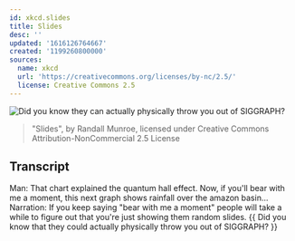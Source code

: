 ```yaml
---
id: xkcd.slides
title: Slides
desc: ''
updated: '1616126764667'
created: '1199260800000'
sources:
  name: xkcd
  url: 'https://creativecommons.org/licenses/by-nc/2.5/'
  license: Creative Commons 2.5
---
```

![Did you know they can actually physically throw you out of SIGGRAPH?](https://imgs.xkcd.com/comics/slides.png)
> "Slides", by Randall Munroe, licensed under Creative Commons Attribution-NonCommercial 2.5 License

## Transcript
Man: That chart explained the quantum hall effect. Now, if you'll bear with me a moment, this next graph shows rainfall over the amazon basin...
Narration: If you keep saying "bear with me a moment" people will take a while to figure out that you're just showing them random slides.
{{ Did you know that they could actually physically throw you out of SIGGRAPH? }}
